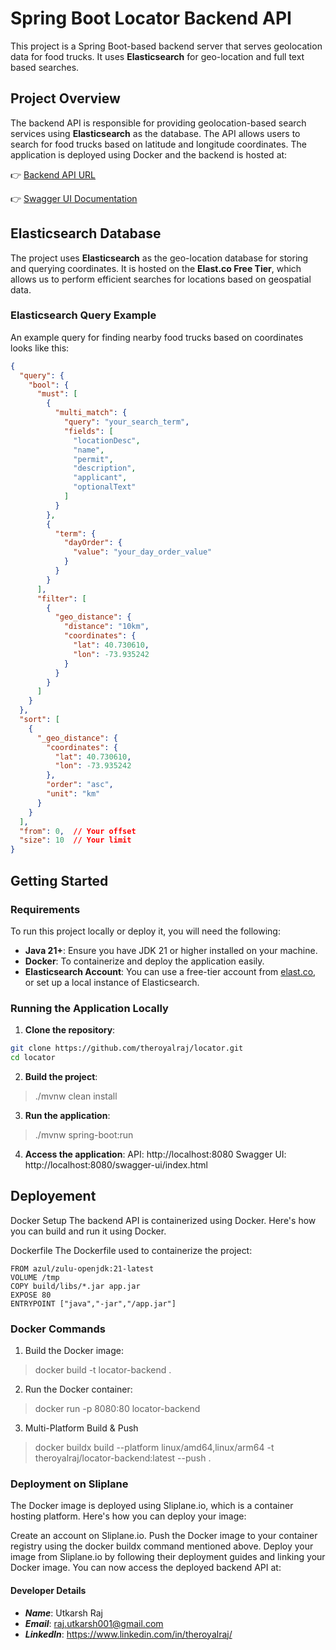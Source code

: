 

# Spring Boot Locator Backend API

This project is a Spring Boot-based backend server that serves geolocation data for food trucks. It uses **Elasticsearch** for geo-location and full text based searches.

## Project Overview

The backend API is responsible for providing geolocation-based search services using **Elasticsearch** as the database. The API allows users to search for food trucks based on latitude and longitude coordinates. The application is deployed using Docker and the backend is hosted at:

👉 [Backend API URL](https://theroyalraj-locator-backend.sliplane.app)

👉 [Swagger UI Documentation](https://theroyalraj-locator-backend.sliplane.app/swagger-ui/index.html)

## Elasticsearch Database

The project uses **Elasticsearch** as the geo-location database for storing and querying coordinates. It is hosted on the **Elast.co Free Tier**, which allows us to perform efficient searches for locations based on geospatial data.


### Elasticsearch Query Example

An example query for finding nearby food trucks based on coordinates looks like this:

```json
{
  "query": {
    "bool": {
      "must": [
        {
          "multi_match": {
            "query": "your_search_term",
            "fields": [
              "locationDesc",
              "name",
              "permit",
              "description",
              "applicant",
              "optionalText"
            ]
          }
        },
        {
          "term": {
            "dayOrder": {
              "value": "your_day_order_value"
            }
          }
        }
      ],
      "filter": [
        {
          "geo_distance": {
            "distance": "10km",
            "coordinates": {
              "lat": 40.730610,
              "lon": -73.935242
            }
          }
        }
      ]
    }
  },
  "sort": [
    {
      "_geo_distance": {
        "coordinates": {
          "lat": 40.730610,
          "lon": -73.935242
        },
        "order": "asc",
        "unit": "km"
      }
    }
  ],
  "from": 0,  // Your offset
  "size": 10  // Your limit
}

```

## Getting Started

### Requirements

To run this project locally or deploy it, you will need the following:

- **Java 21+**: Ensure you have JDK 21 or higher installed on your machine.
- **Docker**: To containerize and deploy the application easily.
- **Elasticsearch Account**: You can use a free-tier account from [elast.co](https://www.elastic.co/), or set up a local instance of Elasticsearch.

### Running the Application Locally

1. **Clone the repository**:
```bash
git clone https://github.com/theroyalraj/locator.git
cd locator
```


2. **Build the project**:
> ./mvnw clean install

3. **Run the application**:
> ./mvnw spring-boot:run


4. **Access the application**:
API: http://localhost:8080
Swagger UI: http://localhost:8080/swagger-ui/index.html


## Deployement
Docker Setup
The backend API is containerized using Docker. Here's how you can build and run it using Docker.

Dockerfile
The Dockerfile used to containerize the project:
```declarative
FROM azul/zulu-openjdk:21-latest
VOLUME /tmp
COPY build/libs/*.jar app.jar
EXPOSE 80
ENTRYPOINT ["java","-jar","/app.jar"]
```

### Docker Commands
1. Build the Docker image:
> docker build -t locator-backend .

2. Run the Docker container:
> docker run -p 8080:80 locator-backend


3. Multi-Platform Build & Push
> docker buildx build --platform linux/amd64,linux/arm64 -t theroyalraj/locator-backend:latest --push .


### Deployment on Sliplane
The Docker image is deployed using Sliplane.io, which is a container hosting platform. Here's how you can deploy your image:

Create an account on Sliplane.io.
Push the Docker image to your container registry using the docker buildx command mentioned above.
Deploy your image from Sliplane.io by following their deployment guides and linking your Docker image.
You can now access the deployed backend API at:

#### Developer Details

- ***Name***: Utkarsh Raj
- ***Email***: raj.utkarsh001@gmail.com
- ***LinkedIn***: https://www.linkedin.com/in/theroyalraj/

